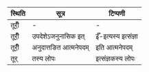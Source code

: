| स्थिति | सूत्र | टिप्पणी |
| ----- | ------- | ------ |
| तूरीँ॒ | - | - |
| तूरीँ॒ | उपदेशेऽजनुनासिक इत् | ईँ-इत्यस्य इत्संज्ञा |
| तूरीँ॒ | अनुदात्तङित आत्मनेपदम् | इति आत्मनेपदम् |
| तूर् | तस्य लोपः | इत्संज्ञकस्य लोपः |
